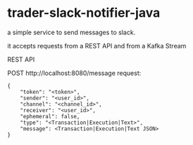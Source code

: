# trader-slack-notifier-java

a simple service to send messages to slack.

it accepts requests from a REST API and from a Kafka Stream

REST API

POST http://localhost:8080/message
request:

```
{
    "token": "<token>",
    "sender": "<user_id>",
    "channel": "<channel_id>",
    "receiver": "<user_id>",
    "ephemeral": false,
    "type": "<Transaction|Execution|Text>",
    "message": <Transaction|Execution|Text JSON>
}
```
